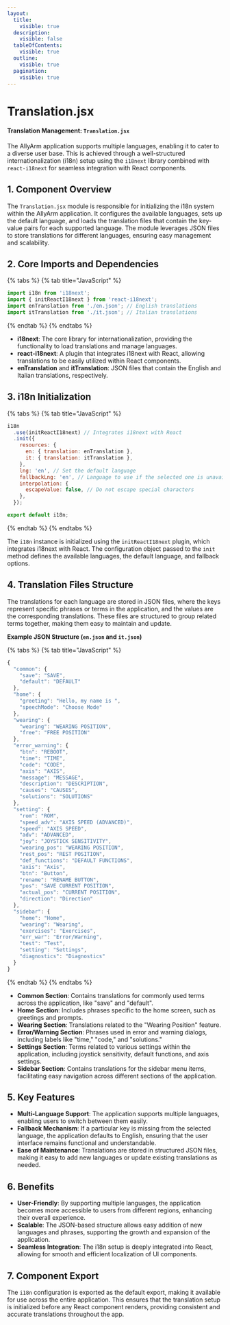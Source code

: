 ```yaml
---
layout:
  title:
    visible: true
  description:
    visible: false
  tableOfContents:
    visible: true
  outline:
    visible: true
  pagination:
    visible: true
---
```


# Translation.jsx

#### Translation Management: `Translation.jsx`

The AllyArm application supports multiple languages, enabling it to cater to a diverse user base. This is achieved through a well-structured internationalization (i18n) setup using the `i18next` library combined with `react-i18next` for seamless integration with React components.

## 1. **Component Overview**

The `Translation.jsx` module is responsible for initializing the i18n system within the AllyArm application. It configures the available languages, sets up the default language, and loads the translation files that contain the key-value pairs for each supported language. The module leverages JSON files to store translations for different languages, ensuring easy management and scalability.

## 2. **Core Imports and Dependencies**

{% tabs %}
{% tab title="JavaScript" %}
```javascript
import i18n from 'i18next';
import { initReactI18next } from 'react-i18next';
import enTranslation from './en.json'; // English translations
import itTranslation from './it.json'; // Italian translations
```
{% endtab %}
{% endtabs %}

* **i18next**: The core library for internationalization, providing the functionality to load translations and manage languages.
* **react-i18next**: A plugin that integrates i18next with React, allowing translations to be easily utilized within React components.
* **enTranslation** and **itTranslation**: JSON files that contain the English and Italian translations, respectively.

## 3. **i18n Initialization**

{% tabs %}
{% tab title="JavaScript" %}
```javascript
i18n
  .use(initReactI18next) // Integrates i18next with React
  .init({
    resources: {
      en: { translation: enTranslation },
      it: { translation: itTranslation },
    },
    lng: 'en', // Set the default language
    fallbackLng: 'en', // Language to use if the selected one is unavailable
    interpolation: {
      escapeValue: false, // Do not escape special characters
    },
  });

export default i18n;
```
{% endtab %}
{% endtabs %}

The `i18n` instance is initialized using the `initReactI18next` plugin, which integrates i18next with React. The configuration object passed to the `init` method defines the available languages, the default language, and fallback options.

## 4. **Translation Files Structure**

The translations for each language are stored in JSON files, where the keys represent specific phrases or terms in the application, and the values are the corresponding translations. These files are structured to group related terms together, making them easy to maintain and update.

**Example JSON Structure (`en.json` and `it.json`)**

{% tabs %}
{% tab title="JavaScript" %}
```javascript
{
  "common": {
    "save": "SAVE",
    "default": "DEFAULT"
  },
  "home": {
    "greeting": "Hello, my name is ",
    "speechMode": "Choose Mode"
  },
  "wearing": {
    "wearing": "WEARING POSITION",
    "free": "FREE POSITION"
  },
  "error_warning": {
    "btn": "REBOOT",
    "time": "TIME",
    "code": "CODE",
    "axis": "AXIS",
    "message": "MESSAGE",
    "description": "DESCRIPTION",
    "causes": "CAUSES",
    "solutions": "SOLUTIONS"
  },
  "setting": {
    "rom": "ROM",
    "speed_adv": "AXIS SPEED (ADVANCED)",
    "speed": "AXIS SPEED",
    "adv": "ADVANCED",
    "joy": "JOYSTICK SENSITIVITY",
    "wearing_pos": "WEARING POSITION",
    "rest_pos": "REST POSITION",
    "def_functions": "DEFAULT FUNCTIONS",
    "axis": "Axis",
    "btn": "Button",
    "rename": "RENAME BUTTON",
    "pos": "SAVE CURRENT POSITION",
    "actual_pos": "CURRENT POSITION",
    "direction": "Direction"
  },
  "sidebar": {
    "home": "Home",
    "wearing": "Wearing",
    "exercises": "Exercises",
    "err_war": "Error/Warning",
    "test": "Test",
    "setting": "Settings",
    "diagnostics": "Diagnostics"
  }
}
```
{% endtab %}
{% endtabs %}

* **Common Section**: Contains translations for commonly used terms across the application, like "save" and "default".
* **Home Section**: Includes phrases specific to the home screen, such as greetings and prompts.
* **Wearing Section**: Translations related to the "Wearing Position" feature.
* **Error/Warning Section**: Phrases used in error and warning dialogs, including labels like "time," "code," and "solutions."
* **Settings Section**: Terms related to various settings within the application, including joystick sensitivity, default functions, and axis settings.
* **Sidebar Section**: Contains translations for the sidebar menu items, facilitating easy navigation across different sections of the application.

## 5. **Key Features**

* **Multi-Language Support**: The application supports multiple languages, enabling users to switch between them easily.
* **Fallback Mechanism**: If a particular key is missing from the selected language, the application defaults to English, ensuring that the user interface remains functional and understandable.
* **Ease of Maintenance**: Translations are stored in structured JSON files, making it easy to add new languages or update existing translations as needed.

## 6. **Benefits**

* **User-Friendly**: By supporting multiple languages, the application becomes more accessible to users from different regions, enhancing their overall experience.
* **Scalable**: The JSON-based structure allows easy addition of new languages and phrases, supporting the growth and expansion of the application.
* **Seamless Integration**: The i18n setup is deeply integrated into React, allowing for smooth and efficient localization of UI components.

## 7. **Component Export**

The `i18n` configuration is exported as the default export, making it available for use across the entire application. This ensures that the translation setup is initialized before any React component renders, providing consistent and accurate translations throughout the app.
